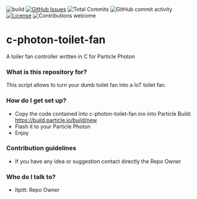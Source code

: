 ![build](https://github.com/ltpitt/c-photon-toilet-fan/workflows/build/badge.svg)
[![GitHub Issues](https://img.shields.io/github/issues-raw/ltpitt/c-photon-toilet-fan)](https://github.com/ltpitt/java-spring-cloud-drive/issues)
![Total Commits](https://img.shields.io/github/last-commit/ltpitt/c-photon-toilet-fan)
![GitHub commit activity](https://img.shields.io/github/commit-activity/4w/ltpitt/c-photon-toilet-fan?foo=bar)
[![License](https://img.shields.io/badge/license-MIT-blue.svg)](https://opensource.org/licenses/MIT)
![Contributions welcome](https://img.shields.io/badge/contributions-welcome-orange.svg)

# c-photon-toilet-fan
A toiler fan controller written in C for Particle Photon

### What is this repository for? ###

This script allows to turn your dumb toilet fan into a IoT toilet fan.

### How do I get set up? ###

* Copy the code contained into c-photon-toilet-fan.ino into Particle Build: https://build.particle.io/build/new
* Flash it to your Particle Photon
* Enjoy

### Contribution guidelines ###

* If you have any idea or suggestion contact directly the Repo Owner

### Who do I talk to? ###

* ltpitt: Repo Owner

